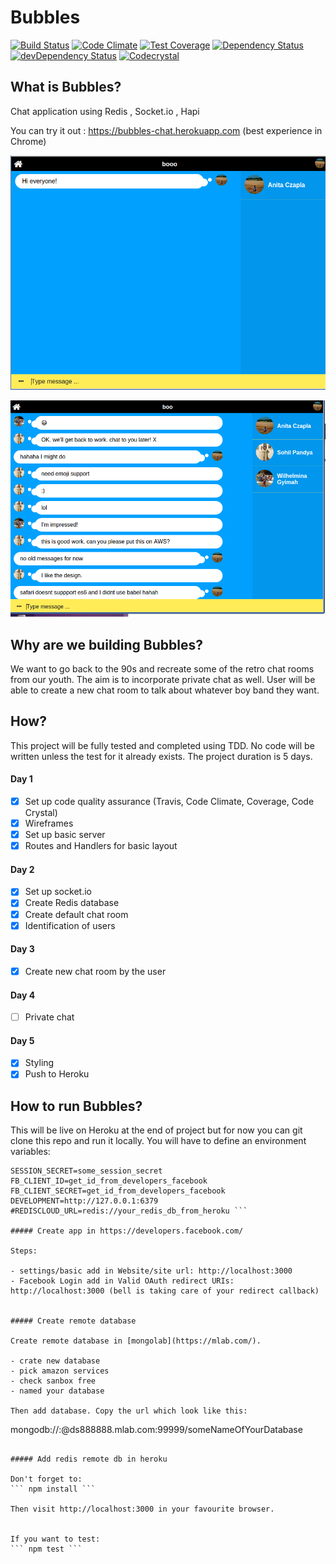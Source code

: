 # Bubbles

[![Build Status](https://travis-ci.org/heron2014/Bubbles.svg?branch=master)](https://travis-ci.org/heron2014/Bubbles)
[![Code Climate](https://codeclimate.com/github/heron2014/Bubbles/badges/gpa.svg)](https://codeclimate.com/github/heron2014/Bubbles)
[![Test Coverage](https://codeclimate.com/github/heron2014/Bubbles/badges/coverage.svg)](https://codeclimate.com/github/heron2014/Bubbles/coverage)
[![Dependency Status](https://david-dm.org/heron2014/Bubbles.svg)](https://david-dm.org/heron2014/Bubbles)
[![devDependency Status](https://david-dm.org/heron2014/Bubbles/dev-status.svg)](https://david-dm.org/heron2014/Bubbles#info=devDependencies)
[![Codecrystal](https://img.shields.io/badge/code-crystal-5CB3FF.svg)](https://codecrystal.herokuapp.com/graph/heron2014/Bubbles/master)

## What is Bubbles?

Chat application using Redis , Socket.io , Hapi

You can try it out : https://bubbles-chat.herokuapp.com (best experience in Chrome)

![msg](wireframes/msg.png)

![chat-msg](wireframes/chat-msgg.png)

## Why are we building Bubbles?

We want to go back to the 90s and recreate some of the retro chat rooms from our youth. The aim is to incorporate private chat as well. User will be able to create a new chat room to talk about whatever boy band they want.

## How?

This project will be fully tested and completed using TDD. No code will be written unless the test for it already exists. The project duration is 5 days.

#### Day 1

+ [x] Set up code quality assurance (Travis, Code Climate, Coverage, Code Crystal)
+ [x] Wireframes
+ [x] Set up basic server
+ [x] Routes and Handlers for basic layout

#### Day 2

+ [x] Set up socket.io
+ [x] Create Redis database
+ [x] Create default chat room
+ [x] Identification of users

#### Day 3

+ [x] Create new chat room by the user

#### Day 4

+ [ ] Private chat

#### Day 5

+ [x] Styling
+ [x] Push to Heroku

## How to run Bubbles?

This will be live on Heroku at the end of project but for now you can git clone this repo and run it locally. You will have to define an environment variables:

``` DBURI=mongodb://your_mongo_lab_db
SESSION_SECRET=some_session_secret
FB_CLIENT_ID=get_id_from_developers_facebook
FB_CLIENT_SECRET=get_id_from_developers_facebook
DEVELOPMENT=http://127.0.0.1:6379
#REDISCLOUD_URL=redis://your_redis_db_from_heroku ```

##### Create app in https://developers.facebook.com/

Steps:

- settings/basic add in Website/site url: http://localhost:3000
- Facebook Login add in Valid OAuth redirect URIs: http://localhost:3000 (bell is taking care of your redirect callback)


##### Create remote database

Create remote database in [mongolab](https://mlab.com/).

- crate new database
- pick amazon services
- check sanbox free
- named your database

Then add database. Copy the url which look like this:

```
mongodb://<dbuser>:<dbuserpassword>@ds888888.mlab.com:99999/someNameOfYourDatabase
```

##### Add redis remote db in heroku

Don't forget to:
``` npm install ```

Then visit http://localhost:3000 in your favourite browser.


If you want to test:
``` npm test ```
